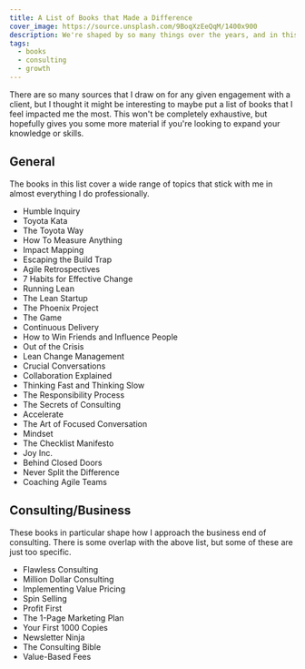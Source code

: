 ```yaml
---
title: A List of Books that Made a Difference
cover_image: https://source.unsplash.com/9BoqXzEeQqM/1400x900
description: We're shaped by so many things over the years, and in this article I want to share a list of books that had a huge impact on my professionally.
tags:
  - books
  - consulting
  - growth
---
```

There are so many sources that I draw on for any given engagement with a client, but I thought it might be interesting to maybe put a list of books that I feel impacted me the most. This won't be completely exhaustive, but hopefully gives you some more material if you're looking to expand your knowledge or skills.
## General

The books in this list cover a wide range of topics that stick with me in almost everything I do professionally.

* Humble Inquiry
* Toyota Kata
* The Toyota Way
* How To Measure Anything
* Impact Mapping
* Escaping the Build Trap
* Agile Retrospectives
* 7 Habits for Effective Change
* Running Lean
* The Lean Startup
* The Phoenix Project
* The Game
* Continuous Delivery
* How to Win Friends and Influence People
* Out of the Crisis
* Lean Change Management
* Crucial Conversations
* Collaboration Explained
* Thinking Fast and Thinking Slow
* The Responsibility Process
* The Secrets of Consulting
* Accelerate
* The Art of Focused Conversation
* Mindset
* The Checklist Manifesto
* Joy Inc.
* Behind Closed Doors
* Never Split the Difference
* Coaching Agile Teams
## Consulting/Business

These books in particular shape how I approach the business end of consulting. There is some overlap with the above list, but some of these are just too specific.

* Flawless Consulting
* Million Dollar Consulting
* Implementing Value Pricing
* Spin Selling
* Profit First
* The 1-Page Marketing Plan
* Your First 1000 Copies
* Newsletter Ninja
* The Consulting Bible
* Value-Based Fees